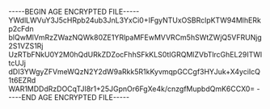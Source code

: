 -----BEGIN AGE ENCRYPTED FILE-----
YWdlLWVuY3J5cHRpb24ub3JnL3YxCi0+IFgyNTUxOSBRclpKTW94MlhERkp2cFdn
blQwMlVmRzZWazNQWk80ZE1YRlpaMFEwMVVRCm5hSWtZWjQ5VFRUNjg2S1VZS1Rj
UzRTbFNkU0Y2M0hQdURkZDZocFhhSFkKLS0tIGRQMlZVbTlrcGhEL29ITWltcUJj
dDI3YWgyZFVmeWQzN2Y2dW9aRkk5R1kKyvmqpGCCgf3HYJuk+X4yciIcQ1t6EZRd
WAR1MDDdRzDOCqTJI8r1+25JGpnOr6FgXe4k/cnzgfMupbdQmK6CCX0=
-----END AGE ENCRYPTED FILE-----
